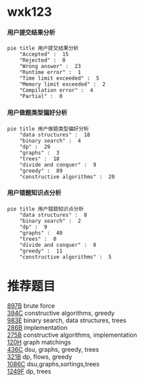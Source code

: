 # wxk123

<!-- tabs:start -->



#### **用户提交结果分析**

```mermaid
pie title 用户提交结果分析
    "Accepted" :  15
    "Rejected" :  0
    "Wrong answer" :  23
    "Runtime error" :  1
    "Time limit exceeded" :  5
    "Memory limit exceeded" :  2
    "Compilation error" :  4
    "Partial" :  0
```

#### **用户做题类型偏好分析**

```mermaid
pie title 用户做题类型偏好分析
    "data structures" :  18
    "binary search" :  4
    "dp" :  29
    "graphs" :  3
    "trees" :  18
    "divide and conquer" :  9
    "greedy" :  89
    "constructive algorithms" :  20
```
#### **用户错题知识点分析**

```mermaid
pie title 用户错题知识点分析
    "data structures" :  8
    "binary search" :  2
    "dp" :  9
    "graphs" :  40
    "trees" :  0
    "divide and conquer" :  0
    "greedy" :  11
    "constructive algorithms" :  5
```



<!-- tabs:end -->
# 推荐题目
[897B](https://codeforces.com/contest/897/problem/B)		brute force		  
[394C](https://codeforces.com/contest/394/problem/C)		constructive algorithms,
                        greedy		  
[983E](https://codeforces.com/contest/983/problem/E)		binary search,
                        data structures,
                        trees		  
[286B](https://codeforces.com/contest/286/problem/B)		implementation		  
[275B](https://codeforces.com/contest/275/problem/B)		constructive algorithms,
                        implementation		  
[120H](https://codeforces.com/contest/120/problem/H)		graph matchings		  
[436C](https://codeforces.com/contest/436/problem/C)		dsu,
                        graphs,
                        greedy,
                        trees		  
[321B](https://codeforces.com/contest/321/problem/B)		dp,
                        flows,
                        greedy		  
[1086C](https://codeforces.com/contest/1086/problem/C)		dsu,graphs,sortings,trees		  
[1249F](https://codeforces.com/contest/1249/problem/F)		dp,
                        trees		  
